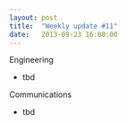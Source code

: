 ```yaml
---
layout: post
title:  "Weekly update #11"
date:   2013-09-23 16:00:00
---
```


Engineering

* tbd

Communications

* tbd
